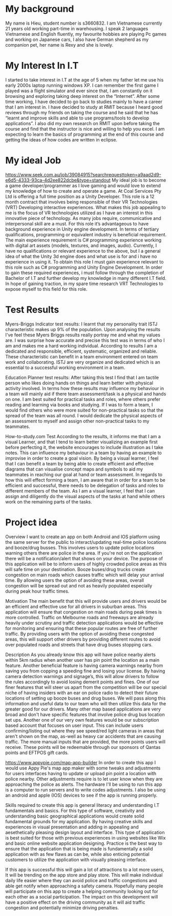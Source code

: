 







# My background  
My name is Hieu, student number is s3660832. I am Vietnamese currently 21 years old working part-time in warehousing. I speak 2 languages Vietnamese and English fluently, my favourite hobbies are playing Pc games and working on Japanese cars, I also have German shepherd as my companion pet, her name is Rexy and she is lovely. 

# My Interest In I.T 
I started to take interest in I.T at the age of 5 when my father let me use his early 2000s laptop running windows XP. I can remember the first game I played was a flight simulator and ever since that, I am constantly on it browsing and exploring taking deep interest on the “Internet”. After some time working, I have decided to go back to studies mainly to have a career that I am interest in. I have decided to study at RMIT because I heard good reviews through my friends on taking the course and he said that he has “learnt and improve skills and able to use programs/tools to develop applications”. I also did my own research on RMIT upon before taking the course and find that the instructor is nice and willing to help you excel. I am expecting to learn the basics of programming at the end of this course and getting the ideas of how codes are written in eclipse.

# My ideal Job 
https://www.seek.com.au/job/39084915?searchrequesttoken=a9aad2d9-e6d5-4333-93ca-4d2ee822dcbe&type=standout
My ideal job is to become a game developer/programmer as I love gaming and would love to extend my knowledge of how to create and operate a game. At Coal Services Pty Ltd is offering a full time position as a Unity Developer. This role is a 12 month contract that involves being responsible of their VR Technologies (VRT) Developing interactive experiences. What makes this job appealing to me is the focus of VR technologies utilized as I have an interest in this innovative piece of technology.
As many jobs require, communicative and interpersonal skill are a must. For this role it’s advantageous to have background experience in Unity engine development. In terms of tertiary qualifications, programming or equivalent industry is beneficial requirement. The main experience requirement is C# programming experience working with digital art assets (models, textures, and images, audio).
Currently, I have no qualifications or relevant experience to the above, but I a general idea of what the Unity 3d engine does and what use is for and i have no experience in using it. 
To obtain this role I must gain experience relevant to this role such as C# programming and Unity Engine Development. In order to gain these required experiences, i must follow through the completion of Bachelor of I.T and further develop my knowledge in many different I.T field. In hope of gaining traction, in my spare time research VRT Technologies to expose myself to this field for this role. 
 
# Test Results 
 
Myers-Briggs Indicator test results:
I learnt that my personality trait ISTJ characteristic makes up 9% of the population. Upon analysing the results I've feel these Myers Briggs results really portray me and what my values are. I was surprise how accurate and precise this test was in terms of who I am and makes me a hard working individual. According to results I am a dedicated and responsible, efficient, systematic, organized and reliable. These characteristic can benefit in a team environment entered on team work and collaborating. ISTJ are very organize and dedicated which is an essential to a successful working environment in a team. 

Education Planner test results: 
After taking this test I find that I am tactile person who likes doing hands on things and learn better with physical activity involved. In terms how these results may influence my behaviour in a team will mainly aid if there team assessment/task is a physical and hands on one. I am best suited for practical tasks and roles, where others prefer reading and learning via books and studying. If I was to form a team, I would find others who were more suited for non-practical tasks so that the spread of the team was all round. I would dedicate the physical aspects of an assessment to myself and assign other non-practical tasks to my teammates. 

How-to-study.com Test 
According to the results, it informs me that I am a visual Learner, and that I tend to learn better visualizing an example first before perfecting it, the website encourages to include illustration as I take notes. This can influence my behaviour in a team by having an example to improvise in order to create a goal vision. By being a visual learner, I feel that I can benefit a team by being able to create efficient and effective diagrams that can visualise concept maps and symbols to aid my teammates in reaching our goal at hand or team assessment. In regards to how this will effect forming a team, I am aware that in order for a team to be efficient and successful, there needs to be delegation of tasks and roles to different members of the team. As I am a visual learner, I feel that I can assign and diligently do the visual aspects of the tasks at hand while others work on the remaining parts of the tasks. 

# Project idea

Overview 
I want to create an app on both Android and IOS platform using the same server for the public to interact/updating real-time police locations and booze/drug busses. This involves users to update police locations warning others there are police in the area. If you're not on the application there will be a notification/alert that shows on your device. The purpose of this application will be to inform users of highly crowded police areas as this will safe time on your destination. Booze buses/drug trucks create congestion on main roads which causes traffic which will delay your arrival time. By allowing users the option of avoiding these areas, overall congestion will be spread out and not as heavily populated especially during peak hour traffic times. 

Motivation
The main benefit that this will provide users and drivers would be an efficient and effective use for all drivers in suburban areas. This application will ensure that congestion on main roads during peak times is more controlled. Traffic on Melbourne roads and freeways are already heavily under scrutiny and traffic detection applications would be effective for monitoring and ensuring that these popular routes are free of further traffic. By providing users with the option of avoiding these congested areas, this will support other drivers by providing different routes to avoid over populated roads and streets that have drug buses stopping cars. 

Description 
As you already know this app will have police nearby alerts within 5km radius when another user has pin point the location as a main feature. Another beneficial feature is having camera warnings nearby from saving you from copping a speeding fine and losing your license. By having camera detection warnings and signage’s, this will allow drivers to follow the rules accordingly to avoid losing demerit points and fines. One of our finer features that will steer us apart from the competition will be our special niche of having insiders with an ear on police radio to detect their future locations of setting up booze buses and drug buses. We will pass along this information and useful data to our team who will then utilize this data for the greater good for our drivers. Many other map based applications are very broad and don't have specific features that involve police drug bus location set ups. Another one of our very own features would be our subscription based account that focuses on user input. This can include users confirming/listing out where they see speed/red light cameras in areas that aren't shown on the map, as-well as heavy car accidents that are causing traffic. The more manual inputs that are provided, the more points users will receive. These points will be redeemable through our sponsors of Qantas points and EFTPOS gift cards. 


https://www.appypie.com/map-app-builder
In order to create this app I would use Appy Pie's map app maker with some tweaks and adjustments for users interfaces having to update or upload pin point a location with police nearby. Other adjustments require is to let user know when they are approaching the police as alerts. The hardware I'll be using to run this app is a computer to run servers and to write codes adjustments. I also be using an android and apple (IOS) devices to see if the app is running properly. 


Skills required to create this app is general literacy and understanding I.T fundamentals and basics. For this type of software, creativity and understanding basic geographical applications would create solid fundamental grounds for my application. By having creative skills and experiences in visual presentation and adding in appealing and aesethetically pleasing design layout and interface. This type of application is best suited for those with previous experiences in using websites like Wix and basic online website application designing. Practice is the best way to ensure that the application that is being made is fundamentally a solid application with as few flaws as can be, while also enticing potential customers to utilize the application with visually pleasing interface. 


If this app is successful this will gain a lot of attractions to a lot more users, It will be trending on the app store and play store. This will make individual daily life easier where they can avoid police and traffic congestions and able get notify when approaching a safety camera. Hopefully many people will participate on this app to create a helping community looking out for each other as a social participation. The impact on this development will have a positive effect on the driving community as it will aid traffic congestion and potentially minimize driving penalties.
